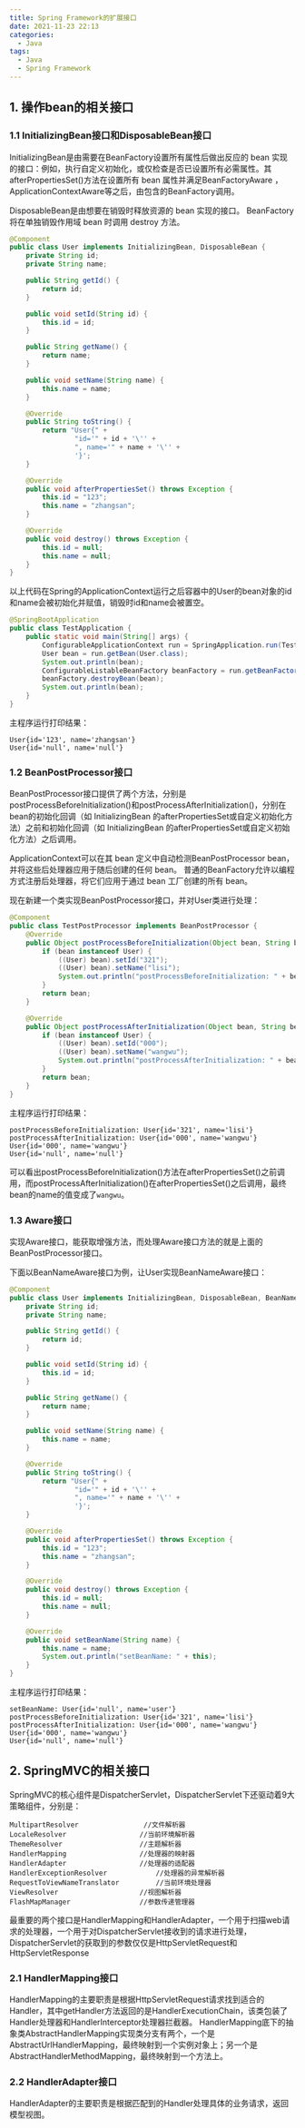 ```yaml
---
title: Spring Framework的扩展接口
date: 2021-11-23 22:13
categories:
  - Java
tags:
  - Java
  - Spring Framework
---
```


## 1. 操作bean的相关接口

### 1.1 InitializingBean接口和DisposableBean接口

InitializingBean是由需要在BeanFactory设置所有属性后做出反应的 bean 实现的接口：例如，执行自定义初始化，或仅检查是否已设置所有必需属性。其afterPropertiesSet()方法在设置所有 bean 属性并满足BeanFactoryAware ， ApplicationContextAware等之后，由包含的BeanFactory调用。

DisposableBean是由想要在销毁时释放资源的 bean 实现的接口。 BeanFactory将在单独销毁作用域 bean 时调用 destroy 方法。

```java
@Component
public class User implements InitializingBean, DisposableBean {
    private String id;
    private String name;

    public String getId() {
        return id;
    }

    public void setId(String id) {
        this.id = id;
    }

    public String getName() {
        return name;
    }

    public void setName(String name) {
        this.name = name;
    }

    @Override
    public String toString() {
        return "User{" +
                "id='" + id + '\'' +
                ", name='" + name + '\'' +
                '}';
    }

    @Override
    public void afterPropertiesSet() throws Exception {
        this.id = "123";
        this.name = "zhangsan";
    }

    @Override
    public void destroy() throws Exception {
        this.id = null;
        this.name = null;
    }
}

```

以上代码在Spring的ApplicationContext运行之后容器中的User的bean对象的id和name会被初始化并赋值，销毁时id和name会被置空。

```java
@SpringBootApplication
public class TestApplication {
    public static void main(String[] args) {
        ConfigurableApplicationContext run = SpringApplication.run(TestApplication.class, args);
        User bean = run.getBean(User.class);
        System.out.println(bean);
        ConfigurableListableBeanFactory beanFactory = run.getBeanFactory();
        beanFactory.destroyBean(bean);
        System.out.println(bean);
    }
}
```

主程序运行打印结果：

```
User{id='123', name='zhangsan'}
User{id='null', name='null'}
```

###  1.2 BeanPostProcessor接口

BeanPostProcessor接口提供了两个方法，分别是postProcessBeforeInitialization()和postProcessAfterInitialization()，分别在bean的初始化回调（如 InitializingBean 的afterPropertiesSet或自定义初始化方法）之前和初始化回调（如 InitializingBean 的afterPropertiesSet或自定义初始化方法）之后调用。

ApplicationContext可以在其 bean 定义中自动检测BeanPostProcessor bean，并将这些后处理器应用于随后创建的任何 bean。 普通的BeanFactory允许以编程方式注册后处理器，将它们应用于通过 bean 工厂创建的所有 bean。

现在新建一个类实现BeanPostProcessor接口，并对User类进行处理：

```java
@Component
public class TestPostProcessor implements BeanPostProcessor {
    @Override
    public Object postProcessBeforeInitialization(Object bean, String beanName) throws BeansException {
        if (bean instanceof User) {
            ((User) bean).setId("321");
            ((User) bean).setName("lisi");
            System.out.println("postProcessBeforeInitialization: " + bean);
        }
        return bean;
    }

    @Override
    public Object postProcessAfterInitialization(Object bean, String beanName) throws BeansException {
        if (bean instanceof User) {
            ((User) bean).setId("000");
            ((User) bean).setName("wangwu");
            System.out.println("postProcessAfterInitialization: " + bean);
        }
        return bean;
    }
}

```

主程序运行打印结果：

```
postProcessBeforeInitialization: User{id='321', name='lisi'}
postProcessAfterInitialization: User{id='000', name='wangwu'}
User{id='000', name='wangwu'}
User{id='null', name='null'}
```

可以看出postProcessBeforeInitialization()方法在afterPropertiesSet()之前调用，而postProcessAfterInitialization()在afterPropertiesSet()之后调用，最终bean的name的值变成了`wangwu`。



###  1.3 Aware接口

实现Aware接口，能获取增强方法，而处理Aware接口方法的就是上面的BeanPostProcessor接口。

下面以BeanNameAware接口为例，让User实现BeanNameAware接口：

```java
@Component
public class User implements InitializingBean, DisposableBean, BeanNameAware {
    private String id;
    private String name;

    public String getId() {
        return id;
    }

    public void setId(String id) {
        this.id = id;
    }

    public String getName() {
        return name;
    }

    public void setName(String name) {
        this.name = name;
    }

    @Override
    public String toString() {
        return "User{" +
                "id='" + id + '\'' +
                ", name='" + name + '\'' +
                '}';
    }

    @Override
    public void afterPropertiesSet() throws Exception {
        this.id = "123";
        this.name = "zhangsan";
    }

    @Override
    public void destroy() throws Exception {
        this.id = null;
        this.name = null;
    }

    @Override
    public void setBeanName(String name) {
        this.name = name;
        System.out.println("setBeanName: " + this);
    }
}

```

主程序运行打印结果：

```
setBeanName: User{id='null', name='user'}
postProcessBeforeInitialization: User{id='321', name='lisi'}
postProcessAfterInitialization: User{id='000', name='wangwu'}
User{id='000', name='wangwu'}
User{id='null', name='null'}
```

## 2. SpringMVC的相关接口

SpringMVC的核心组件是DispatcherServlet，DispatcherServlet下还驱动着9大策略组件，分别是：

```
MultipartResolver				 //文件解析器
LocaleResolver					//当前环境解析器
ThemeResolver					//主题解析器
HandlerMapping					//处理器的映射器
HandlerAdapter					//处理器的适配器
HandlerExceptionResolver		    //处理器的异常解析器
RequestToViewNameTranslator		    //当前环境处理器
ViewResolver					//视图解析器
FlashMapManager					//参数传递管理器
```

最重要的两个接口是HandlerMapping和HandlerAdapter，一个用于扫描web请求的处理器，一个用于对DispatcherServlet接收到的请求进行处理，DispatcherServlet的获取到的参数仅仅是HttpServletRequest和HttpServletResponse

### 2.1 HandlerMapping接口

HandlerMapping的主要职责是根据HttpServletRequest请求找到适合的Handler，其中getHandler方法返回的是HandlerExecutionChain，该类包装了Handler处理器和HandlerInterceptor处理器拦截器。
HandlerMapping底下的抽象类AbstractHandlerMapping实现类分支有两个，一个是AbstractUrlHandlerMapping，最终映射到一个实例对象上；另一个是AbstractHandlerMethodMapping，最终映射到一个方法上。

### 2.2 HandlerAdapter接口

HandlerAdapter的主要职责是根据匹配到的Handler处理具体的业务请求，返回模型视图。
